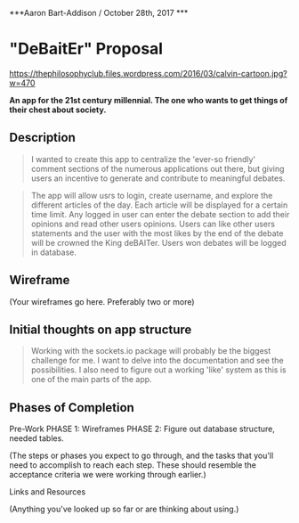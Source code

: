***Aaron Bart-Addison / October 28th, 2017 ***
# "DeBaitEr" Proposal

https://thephilosophyclub.files.wordpress.com/2016/03/calvin-cartoon.jpg?w=470

**An app for the 21st century millennial. The one who wants to get things of their chest about society.**

## Description
>I wanted to create this app to centralize the 'ever-so friendly' comment sections of the numerous applications out there, but giving users an incentive to generate and contribute to meaningful debates.

>The app will allow usrs to login, create username, and explore the different articles of the day. Each article will be displayed for a certain time limit. Any logged in user can enter the debate section to add their opinions and read other users opinions. Users can like other users statements and the user with the most likes by the end of the debate will be crowned the King deBAITer. Users won debates will be logged in database.

## Wireframe

(Your wireframes go here. Preferably two or more)

## Initial thoughts on app structure

>Working with the sockets.io package will probably be the biggest challenge for me. I want to delve into the documentation and see the possibilities. I also need to figure out a working 'like' system as this is one of the main parts of the app. 

## Phases of Completion

Pre-Work
PHASE 1: Wireframes
PHASE 2: Figure out database structure, needed tables.

(The steps or phases you expect to go through, and the tasks that you'll need to accomplish to reach each step. These should resemble the acceptance criteria we were working through earlier.)

Links and Resources

(Anything you've looked up so far or are thinking about using.)
